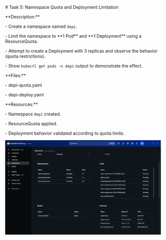 \# Task 5: Namespace Quota and Deployment Limitation



\*\*Description:\*\*  

\- Create a namespace named `depi`.  

\- Limit the namespace to \*\*1 Pod\*\* and \*\*1 Deployment\*\* using a ResourceQuota.  

\- Attempt to create a Deployment with 3 replicas and observe the behavior (quota restrictions).  

\- Show `kubectl get pods -n depi` output to demonstrate the effect.



\*\*Files:\*\*  

\- depi-quota.yaml  

\- depi-deploy.yaml  



\*\*Resources:\*\*  

\- Namespace `depi` created.  

\- ResourceQuota applied.  

\- Deployment behavior validated according to quota limits.


![Task 5 Screenshot](screenshots/Screenshot-2025-09-16-213106.png)

